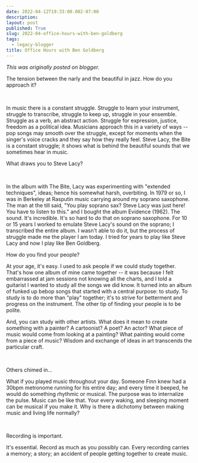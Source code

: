 ```yaml
---
date: 2022-04-12T19:33:00.002-07:00
description: 
layout: post
published: True
slug: 2022-04-office-hours-with-ben-goldberg
tags:
  - legacy-blogger
title: Office Hours with Ben Goldberg
---
```


*This was originally posted on blogger.*

The tension between the narly and the beautiful in
jazz. How do you approach it?

 

In music there is a
constant struggle. Struggle to learn your instrument, struggle to transcribe,
struggle to keep up, struggle in your ensemble. Struggle as a verb, an abstract
action. Struggle for expression, justice, freedom as a political idea. Musicians
approach this in a variety of ways -- pop songs may smooth over the struggle,
except for moments when the singer's voice cracks and they say how they really
feel. Steve Lacy, the Bite is a constant struggle; it shows what is behind the
beautiful sounds that we sometimes hear in music.

What draws you to Steve Lacy?

 

In the album with
The Bite, Lacy was experimenting with "extended techniques", ideas;
hence his somewhat harsh, overbiting. In 1979 or so, I was in Berkeley at
Rasputin music carrying around my soprano saxophone. The man at the till said,
"You play soprano sax? Steve Lacy was just here! You have to listen to
this." and I bought the album Evidence (1962). The sound. It's incredible.
It's so hard to do that on soprano saxophone. For 10 or 15 years I worked to
emulate Steve Lacy's sound on the soprano; I transcribed the entire album. I
wasn't able to do it, but the process of struggle made me the player I am
today. I tried for years to play like Steve Lacy and now I play like Ben
Goldberg.

How do you find your people?

At your age, it's
easy. I used to ask people if we could study together. That's how one album of
mine came together -- it was because I felt embarrassed at jam sessions not
knowing all the charts, and I told a guitarist I wanted to study all the songs
we did know. It turned into an album of funked up bebop songs that started with
a central purpose: to study. To study is to do more than "play"
together; it's to strive for betterment and progress on the instrument. The
other tip of finding your people is to be polite.

And, you can study
with other artists. What does it mean to create something with a painter? A
cartoonist? A poet? An actor? What piece of music would come from looking at a
painting? What painting would come from a piece of music? Wisdom and exchange
of ideas in art transcends the particular craft.

 

Others chimed in…

What if you played
music throughout your day. Someone Finn knew had a 30bpm metronome running for
his entire day; and every time it beeped, he would do something rhythmic or
musical. The purpose was to internalize the pulse. Music can be like that. Your
every waking, and sleeping moment can be musical if you make it. Why is there a
dichotomy between making music and living life normally?

 

Recording is important.

It's essential.
Record as much as you possibly can. Every recording carries a memory; a story;
an accident of people getting together to create music.

